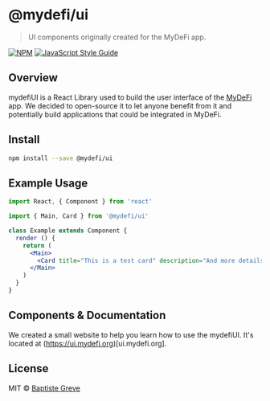 # @mydefi/ui

> UI components originally created for the MyDeFi app.

[![NPM](https://img.shields.io/npm/v/@mydefi/ui.svg)](https://www.npmjs.com/package/@mydefi/ui) [![JavaScript Style Guide](https://img.shields.io/badge/code_style-standard-brightgreen.svg)](https://standardjs.com)

## Overview
mydefiUI is a React Library used to build the user interface of the [MyDeFi](https://mydefi.org) app. We decided to open-source it to let anyone benefit from it and potentially build applications that could be integrated in MyDeFi.

## Install

```bash
npm install --save @mydefi/ui
```

## Example Usage

```jsx
import React, { Component } from 'react'

import { Main, Card } from '@mydefi/ui'

class Example extends Component {
  render () {
    return (
      <Main>
        <Card title="This is a test card" description="And more details about it."></Card>
      </Main>
    )
  }
}
```

## Components & Documentation

We created a small website to help you learn how to use the mydefiUI. It's located at (https://ui.mydefi.org)[ui.mydefi.org].


## License

MIT © [Baptiste Greve](https://github.com/baptistegreve)
